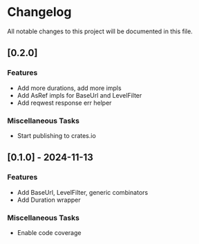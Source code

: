 # Changelog

All notable changes to this project will be documented in this file.

## [0.2.0]

### Features

- Add more durations, add more impls
- Add AsRef impls for BaseUrl and LevelFilter
- Add reqwest response err helper

### Miscellaneous Tasks

- Start publishing to crates.io

## [0.1.0] - 2024-11-13

### Features

- Add BaseUrl, LevelFilter, generic combinators
- Add Duration wrapper

### Miscellaneous Tasks

- Enable code coverage

<!-- generated by git-cliff -->
